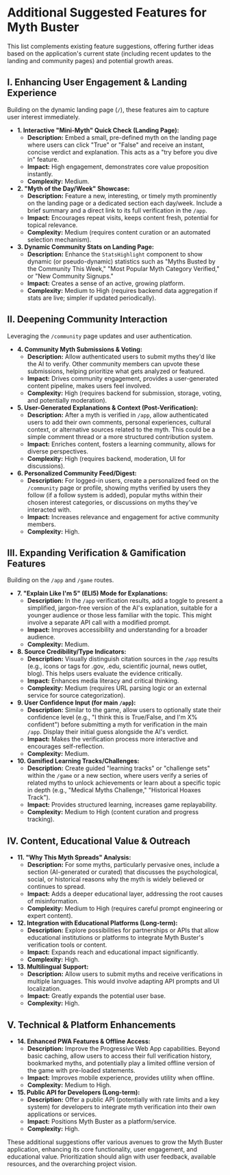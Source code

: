 # Additional Suggested Features for Myth Buster

This list complements existing feature suggestions, offering further ideas based on the application's current state (including recent updates to the landing and community pages) and potential growth areas.

## I. Enhancing User Engagement & Landing Experience

Building on the dynamic landing page (`/`), these features aim to capture user interest immediately.

*   **1. Interactive "Mini-Myth" Quick Check (Landing Page):**
    *   **Description:** Embed a small, pre-defined myth on the landing page where users can click "True" or "False" and receive an instant, concise verdict and explanation. This acts as a "try before you dive in" feature.
    *   **Impact:** High engagement, demonstrates core value proposition instantly.
    *   **Complexity:** Medium.
*   **2. "Myth of the Day/Week" Showcase:**
    *   **Description:** Feature a new, interesting, or timely myth prominently on the landing page or a dedicated section each day/week. Include a brief summary and a direct link to its full verification in the `/app`.
    *   **Impact:** Encourages repeat visits, keeps content fresh, potential for topical relevance.
    *   **Complexity:** Medium (requires content curation or an automated selection mechanism).
*   **3. Dynamic Community Stats on Landing Page:**
    *   **Description:** Enhance the `StatsHighlight` component to show dynamic (or pseudo-dynamic) statistics such as "Myths Busted by the Community This Week," "Most Popular Myth Category Verified," or "New Community Signups."
    *   **Impact:** Creates a sense of an active, growing platform.
    *   **Complexity:** Medium to High (requires backend data aggregation if stats are live; simpler if updated periodically).

## II. Deepening Community Interaction

Leveraging the `/community` page updates and user authentication.

*   **4. Community Myth Submissions & Voting:**
    *   **Description:** Allow authenticated users to submit myths they'd like the AI to verify. Other community members can upvote these submissions, helping prioritize what gets analyzed or featured.
    *   **Impact:** Drives community engagement, provides a user-generated content pipeline, makes users feel involved.
    *   **Complexity:** High (requires backend for submission, storage, voting, and potentially moderation).
*   **5. User-Generated Explanations & Context (Post-Verification):**
    *   **Description:** After a myth is verified in `/app`, allow authenticated users to add their own comments, personal experiences, cultural context, or alternative sources related to the myth. This could be a simple comment thread or a more structured contribution system.
    *   **Impact:** Enriches content, fosters a learning community, allows for diverse perspectives.
    *   **Complexity:** High (requires backend, moderation, UI for discussions).
*   **6. Personalized Community Feed/Digest:**
    *   **Description:** For logged-in users, create a personalized feed on the `/community` page or profile, showing myths verified by users they follow (if a follow system is added), popular myths within their chosen interest categories, or discussions on myths they've interacted with.
    *   **Impact:** Increases relevance and engagement for active community members.
    *   **Complexity:** High.

## III. Expanding Verification & Gamification Features

Building on the `/app` and `/game` routes.

*   **7. "Explain Like I'm 5" (ELI5) Mode for Explanations:**
    *   **Description:** In the `/app` verification results, add a toggle to present a simplified, jargon-free version of the AI's explanation, suitable for a younger audience or those less familiar with the topic. This might involve a separate API call with a modified prompt.
    *   **Impact:** Improves accessibility and understanding for a broader audience.
    *   **Complexity:** Medium.
*   **8. Source Credibility/Type Indicators:**
    *   **Description:** Visually distinguish citation sources in the `/app` results (e.g., icons or tags for .gov, .edu, scientific journal, news outlet, blog). This helps users evaluate the evidence critically.
    *   **Impact:** Enhances media literacy and critical thinking.
    *   **Complexity:** Medium (requires URL parsing logic or an external service for source categorization).
*   **9. User Confidence Input (for main `/app`):**
    *   **Description:** Similar to the game, allow users to optionally state their confidence level (e.g., "I think this is True/False, and I'm X% confident") before submitting a myth for verification in the main `/app`. Display their initial guess alongside the AI's verdict.
    *   **Impact:** Makes the verification process more interactive and encourages self-reflection.
    *   **Complexity:** Medium.
*   **10. Gamified Learning Tracks/Challenges:**
    *   **Description:** Create guided "learning tracks" or "challenge sets" within the `/game` or a new section, where users verify a series of related myths to unlock achievements or learn about a specific topic in depth (e.g., "Medical Myths Challenge," "Historical Hoaxes Track").
    *   **Impact:** Provides structured learning, increases game replayability.
    *   **Complexity:** Medium to High (content curation and progress tracking).

## IV. Content, Educational Value & Outreach

*   **11. "Why This Myth Spreads" Analysis:**
    *   **Description:** For some myths, particularly pervasive ones, include a section (AI-generated or curated) that discusses the psychological, social, or historical reasons why the myth is widely believed or continues to spread.
    *   **Impact:** Adds a deeper educational layer, addressing the root causes of misinformation.
    *   **Complexity:** Medium to High (requires careful prompt engineering or expert content).
*   **12. Integration with Educational Platforms (Long-term):**
    *   **Description:** Explore possibilities for partnerships or APIs that allow educational institutions or platforms to integrate Myth Buster's verification tools or content.
    *   **Impact:** Expands reach and educational impact significantly.
    *   **Complexity:** High.
*   **13. Multilingual Support:**
    *   **Description:** Allow users to submit myths and receive verifications in multiple languages. This would involve adapting API prompts and UI localization.
    *   **Impact:** Greatly expands the potential user base.
    *   **Complexity:** High.

## V. Technical & Platform Enhancements

*   **14. Enhanced PWA Features & Offline Access:**
    *   **Description:** Improve the Progressive Web App capabilities. Beyond basic caching, allow users to access their full verification history, bookmarked myths, and potentially play a limited offline version of the game with pre-loaded statements.
    *   **Impact:** Improves mobile experience, provides utility when offline.
    *   **Complexity:** Medium to High.
*   **15. Public API for Developers (Long-term):**
    *   **Description:** Offer a public API (potentially with rate limits and a key system) for developers to integrate myth verification into their own applications or services.
    *   **Impact:** Positions Myth Buster as a platform/service.
    *   **Complexity:** High.

These additional suggestions offer various avenues to grow the Myth Buster application, enhancing its core functionality, user engagement, and educational value. Prioritization should align with user feedback, available resources, and the overarching project vision.